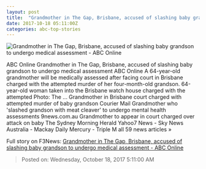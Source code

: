 ```yaml
---
layout: post
title:  "Grandmother in The Gap, Brisbane, accused of slashing baby grandson to undergo medical assessment - ABC Online"
date: 2017-10-18 05:11:00Z
categories: abc-top-stories
---
```


![Grandmother in The Gap, Brisbane, accused of slashing baby grandson to undergo medical assessment - ABC Online](http://www.abc.net.au/news/image/9059680-1x1-700x700.jpg)

ABC Online Grandmother in The Gap, Brisbane, accused of slashing baby grandson to undergo medical assessment ABC Online A 64-year-old grandmother will be medically assessed after facing court in Brisbane charged with the attempted murder of her four-month-old grandson. 64-year-old woman taken into the Brisbane watch house charged with the attempted Photo: The ... Grandmother in Brisbane court charged with attempted murder of baby grandson Courier Mail Grandmother who 'slashed grandson with meat cleaver' to undergo mental health assessments 9news.com.au Grandmother to appear in court charged over attack on baby The Sydney Morning Herald Yahoo7 News - Sky News Australia - Mackay Daily Mercury - Triple M all 59 news articles »


Full story on F3News: [Grandmother in The Gap, Brisbane, accused of slashing baby grandson to undergo medical assessment - ABC Online](http://www.f3nws.com/n/4NVaSE)

> Posted on: Wednesday, October 18, 2017 5:11:00 AM
